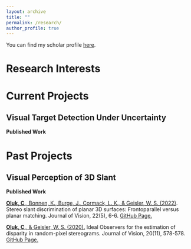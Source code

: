 ```yaml
---
layout: archive
title: ""
permalink: /research/
author_profile: true
---
```


You can find my scholar profile [here](https://scholar.google.com/citations?hl=en&user=NwCzTz8AAAAJ).

Research Interests
======

Current Projects
======

Visual Target Detection Under Uncertainty
------

**Published Work**





Past Projects
======


Visual Perception of 3D Slant
------


**Published Work**

[**Oluk, C**., Bonnen, K., Burge, J., Cormack, L. K., & Geisler, W. S. (2022)](https://jov.arvojournals.org/article.aspx?articleid=2778771). Stereo slant discrimination of planar 3D surfaces: Frontoparallel versus planar matching. Journal of Vision, 22(5), 6-6. [GitHub Page.](https://github.com/CanOluk/Stereo-Slant-Discrimination) 

[**Oluk, C**., & Geisler, W. S. (2020).](https://jov.arvojournals.org/article.aspx?articleid=2771656) Ideal Observers for the estimation of disparity in random-pixel stereograms. Journal of Vision, 20(11), 578-578. [GitHub Page.](https://github.com/CanOluk/OptimalDisparityEstimation) 




